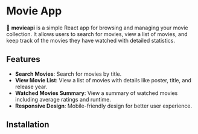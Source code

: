 # Movie App

🍿 **movieapi** is a simple React app for browsing and managing your movie collection. It allows users to search for movies, view a list of movies, and keep track of the movies they have watched with detailed statistics.


## Features

- **Search Movies**: Search for movies by title.
- **View Movie List**: View a list of movies with details like poster, title, and release year.
- **Watched Movies Summary**: View a summary of watched movies including average ratings and runtime.
- **Responsive Design**: Mobile-friendly design for better user experience.

## Installation



